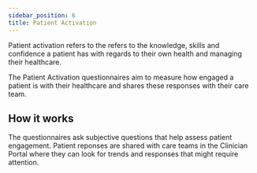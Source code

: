 ```yaml
---
sidebar_position: 6
title: Patient Activation
---
```


Patient activation refers to the refers to the knowledge, skills and confidence a patient has with regards to their own health and managing their healthcare. 

The Patient Activation questionnaires aim to measure how engaged a patient is with their healthcare and shares these responses with their care team.

## How it works

The questionnaires ask subjective questions that help assess patient engagement. Patient reponses are shared with care teams in the Clinician Portal where they can look for trends and responses that might require attention.



